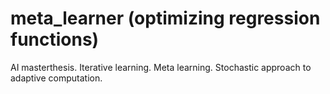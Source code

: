 # meta_learner (optimizing regression functions)
AI masterthesis. Iterative learning. Meta learning. Stochastic approach to adaptive computation.
